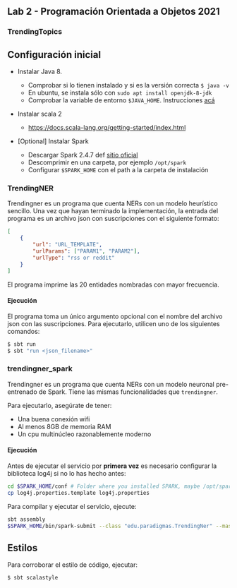 ## Lab 2 - Programación Orientada a Objetos 2021

### TrendingTopics

## Configuración inicial

* Instalar Java 8.
  * Comprobar si lo tienen instalado y si es la versión correcta `$ java -v`
  * En ubuntu, se instala sólo con `sudo apt install openjdk-8-jdk`
  * Comprobar la variable de entorno `$JAVA_HOME`. Instrucciones [acá](https://docs.opsgenie.com/docs/setting-java_home)

* Instalar scala 2
  * https://docs.scala-lang.org/getting-started/index.html

* [Optional] Instalar Spark
  * Descargar Spark 2.4.7 def [sitio oficial](https://spark.apache.org/downloads.html)
  * Descomprimir en una carpeta, por ejemplo `/opt/spark`
  * Configurar `$SPARK_HOME` con el path a la carpeta de instalación


### TrendingNER

Trendingner es un programa que cuenta NERs con un modelo heurístico sencillo.
Una vez que hayan terminado la implementación, la entrada del programa es un archivo json con suscripciones con el siguiente formato:

```json
[
    {
        "url": "URL_TEMPLATE",
        "urlParams": ["PARAM1", "PARAM2"],
        "urlType": "rss or reddit"
    }
]
```
El programa imprime las 20 entidades nombradas con mayor frecuencia.

#### Ejecución

El programa toma un único argumento opcional con el nombre del archivo json con
las suscripciones. Para ejecutarlo, utilicen uno de los siguientes comandos:

```bash
$ sbt run
$ sbt "run <json_filename>"
```

### trendingner_spark

Trendingner es un programa que cuenta NERs con un modelo neuronal pre-entrenado de Spark.
Tiene las mismas funcionalidades que  `trendingner`.

Para ejecutarlo, asegúrate de tener:
* Una buena conexión wifi
* Al menos 8GB de memoria RAM
* Un cpu multinúcleo razonablemente moderno

#### Ejecución

Antes de ejecutar el servicio por **primera vez** es necesario
configurar la biblioteca log4j si no lo has hecho antes:

```bash
cd $SPARK_HOME/conf # Folder where you installed SPARK, maybe /opt/spark
cp log4j.properties.template log4j.properties
```

Para compilar y ejecutar el servicio, ejecute:

```bash
sbt assembly
$SPARK_HOME/bin/spark-submit --class "edu.paradigmas.TrendingNer" --master local[2] --num-executors 2 --executor-memory 1g --driver-memory 1g target/scala-2.11/TrendingNER-assembly-0.1.0-SNAPSHOT.jar
```

## Estilos

Para corroborar el estilo de código, ejecutar:
```bash
$ sbt scalastyle
```